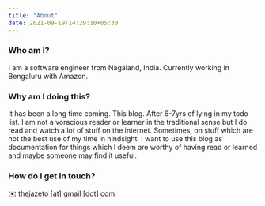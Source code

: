 ```yaml
---
title: "About"
date: 2021-09-19T14:29:10+05:30
---
```


### Who am I?
I am a software engineer from Nagaland, India. Currently working in Bengaluru with Amazon.

### Why am I doing this?
It has been a long time coming. This blog. After 6-7yrs of lying in my todo list. I am not a voracious reader or learner in the traditional sense but I do read and watch a lot of stuff on the internet. Sometimes, on stuff which are not the best use of my time in hindsight. I want to use this blog as documentation for things which I deem are worthy of having read or learned and maybe someone may find it useful.

### How do I get in touch?
✉️  thejazeto [at] gmail [dot] com
